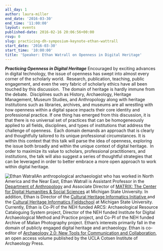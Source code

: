 ```yaml
---
all_day: 1
author: laura-miller
end_date: '2016-03-30'
end_time: '11:00:00'
layout: events
published-date: 2016-02-16 20:06:56+00:00
rsvp: 0
slug: practicing-dh-symposium-keynote-ethan-wattrall
start_date: '2016-03-30'
start_time: '10:00:00'
title: 'Speaker: Ethan Watrall on Openness in Digital Heritage'
---
```


**_Practicing Openness in Digital Heritage_**
Encouraged by exciting advances in digital technology, the issue of openness has swept into almost every corner of the scholarly world.  Research, publication, teaching, public engagement, and even the very fabric of scholarly ethics have all been touched by this discussion.  The domain of heritage is hardly immune from the debate.  Disciplines such as History, Archaeology, Heritage Management, Museum Studies, and Anthropology along with heritage institutions such as libraries, archives, and museums are all wrestling with how openness within a digital space impacts their core identity and professional practice.
If one thing has emerged from this discussion, it is that there is no universal set of practices that can be homogeneously applied to all fields, disciplines, and types of institutions that address the challenge of openness.  Each domain demands an approach that is clearly and thoughtfully tailored to its unique professional circumstances.
It is within this context that this talk will parse the idea of openness, exploring the issue both broadly and within the unique context of digital heritage.  In order to maximize its value to scholars, professional practitioners, and institutions, the talk will also suggest a series of thoughtful strategies that can be leveraged in order to better embrace a more open approach to work within digital heritage.

![Ethan Watrall](http://scholarslab.org/wp-content/uploads/2016/02/EWatrall_sm-110x110.jpg)An anthropological archaeologist who has worked in North America and the Near East, Ethan Watrall is Assistant Professor in the [Department of Anthropology](http://anthropology.msu.edu) and Associate Director of [MATRIX: The Center for Digital Humanities & Social Sciences](http://matrix.msu.edu) at Michigan State University. In addition, Ethan is Director of the [Cultural Heritage Informatics Initiative ](http://chi.anthropology.msu.edu)and the [Cultural Heritage Informatics Fieldschool](http://chi.anthropology.msu.edu/fieldschool) at Michigan State University.  Currently, Ethan is Co-PI of the NEH funded ARCS: Archaeological Resource Cataloguing System project, Director of the NEH funded Institute for Digital Archaeological Method and Practice project, and Co-PI of the NEH funded Archive of Malian Photography project. Ethan’s interests primarily fall in the domain of publicly engaged digital heritage and archaeology. Ethan is co-editor of [Archaeology 2.0: New Tools for Communication and Collaboration](https://escholarship.org/uc/item/1r6137tb), an open access volume published by the UCLA Cotsen Institute of Archaeology Press.
